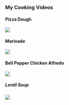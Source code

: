 <link href="../css/styles.css" rel="stylesheet" />

<div class="center">

### My Cooking Videos
</div>

#### Pizza Dough

<div class="video_container" >
<a href="https://www.youtube.com/watch?v=T4c9UBax6kM" target="_blank">
<img class="video" src="https://img.youtube.com/vi/T4c9UBax6kM/0.jpg")>
</a>
</div>

#### Marinade

<div class="video_container" >
<a href="https://www.youtube.com/watch?v=jydkRdjw0J4" target="_blank">
<img class="video" src="https://img.youtube.com/vi/jydkRdjw0J4/0.jpg")>
</a>
</div>

#### Bell Pepper Chicken Alfredo

<div class="video_container" >
<a href="https://www.youtube.com/watch?v=C8mJMEk1FuA" target="_blank">
<img class="video" src="https://img.youtube.com/vi/C8mJMEk1FuA/0.jpg")>
</a>
</div>

##### Lentil Soup

<div class="video_container" >
<a href="https://www.youtube.com/watch?v=x6UWe6JMq3M" target="_blank">
<img class="video" src="https://img.youtube.com/vi/x6UWe6JMq3M/0.jpg")>
</a>
</div>
